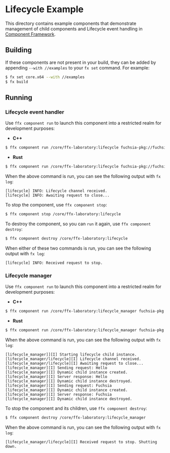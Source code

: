# Lifecycle Example

This directory contains example components that demonstrate management of child
components and Lifecycle event handling in
[Component Framework](/docs/concepts/components/introduction.md).

## Building

If these components are not present in your build, they can be added by
appending `--with //examples` to your `fx set` command. For example:

```bash
$ fx set core.x64 --with //examples
$ fx build
```

## Running

### Lifecycle event handler

Use `ffx component run` to launch this component into a restricted realm
for development purposes:

-   **C++**

```bash
$ ffx component run /core/ffx-laboratory:lifecycle fuchsia-pkg://fuchsia.com/lifecycle_cpp#meta/default.cm
```

-   **Rust**

```bash
$ ffx component run /core/ffx-laboratory:lifecycle fuchsia-pkg://fuchsia.com/lifecycle_rust#meta/default.cm
```

When the above command is run, you can see the following output with `fx log`:

```
[lifecycle] INFO: Lifecycle channel received.
[lifecycle] INFO: Awaiting request to close...
```

To stop the component, use `ffx component stop`:

```bash
$ ffx component stop /core/ffx-laboratory:lifecycle
```

To destroy the component, so you can `run` it again, use `ffx component destroy`:

```bash
$ ffx component destroy /core/ffx-laboratory:lifecycle
```

When either of these two commands is run, you can see the following output with
`fx log`:

```
[lifecycle] INFO: Received request to stop.
```

### Lifecycle manager

Use `ffx component run` to launch this component into a restricted realm
for development purposes:

-   **C++**

```bash
$ ffx component run /core/ffx-laboratory:lifecycle_manager fuchsia-pkg://fuchsia.com/lifecycle-example-cpp#meta/lifecycle_manager.cm
```

-   **Rust**

```bash
$ ffx component run /core/ffx-laboratory:lifecycle_manager fuchsia-pkg://fuchsia.com/lifecycle-example-rust#meta/lifecycle_manager.cm
```

When the above command is run, you can see the following output with `fx log`:

```
[lifecycle_manager]][I] Starting lifecycle child instance.
[lifecycle_manager/lifecycle][I] Lifecycle channel received.
[lifecycle_manager/lifecycle][I] Awaiting request to close...
[lifecycle_manager][I] Sending request: Hello
[lifecycle_manager][I] Dynamic child instance created.
[lifecycle_manager][I] Server response: Hello
[lifecycle_manager][I] Dynamic child instance destroyed.
[lifecycle_manager][I] Sending request: Fuchsia
[lifecycle_manager][I] Dynamic child instance created.
[lifecycle_manager][I] Server response: Fuchsia
[lifecycle_manager][I] Dynamic child instance destroyed.
```

To stop the component and its children, use `ffx component destroy`:

```bash
$ ffx component destroy /core/ffx-laboratory:lifecycle_manager
```

When the above command is run, you can see the following output with `fx log`:

```
[lifecycle_manager/lifecycle][I] Received request to stop. Shutting down.
```